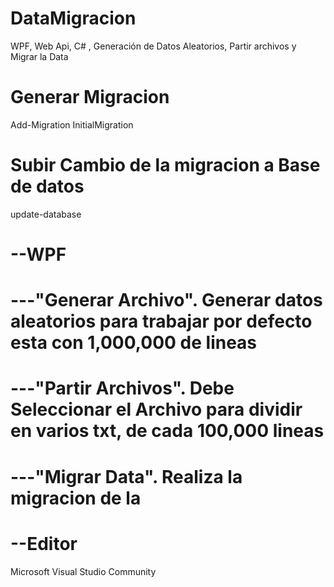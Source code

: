 # DataMigracion
WPF, Web Api, C# , Generación de Datos Aleatorios, Partir archivos y Migrar la Data

# Generar Migracion
Add-Migration InitialMigration

# Subir Cambio de la migracion a Base de datos
update-database

# --WPF
# ---"Generar Archivo". 	Generar datos aleatorios para trabajar por defecto esta con 1,000,000 de lineas
# ---"Partir Archivos".	Debe Seleccionar el Archivo para dividir en varios txt, de cada 100,000 lineas
# ---"Migrar Data".		Realiza la migracion de la 

# --Editor
Microsoft Visual Studio Community 